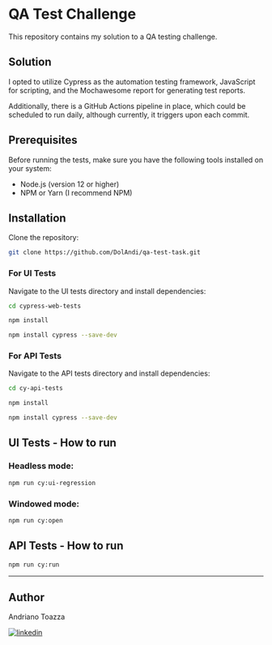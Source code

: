 # QA Test Challenge

This repository contains my solution to a QA testing challenge.

## Solution

I opted to utilize Cypress as the automation testing framework, JavaScript for scripting, and the Mochawesome report for generating test reports. 

Additionally, there is a GitHub Actions pipeline in place, which could be scheduled to run daily, although currently, it triggers upon each commit.

## Prerequisites

Before running the tests, make sure you have the following tools installed on your system:

- Node.js (version 12 or higher)
- NPM or Yarn (I recommend NPM)

## Installation

Clone the repository:
```bash
git clone https://github.com/DolAndi/qa-test-task.git
```

### For UI Tests
Navigate to the UI tests directory and install dependencies:
```bash
cd cypress-web-tests
```
```bash
npm install
```
```bash
npm install cypress --save-dev
```

### For API Tests
Navigate to the API tests directory and install dependencies:
```bash
cd cy-api-tests
```
```bash
npm install
```
```bash
npm install cypress --save-dev
```

## UI Tests - How to run 

### Headless mode:
```bash
npm run cy:ui-regression
```
### Windowed mode:
```bash
npm run cy:open
```

## API Tests - How to run 

```bash
npm run cy:run
```


---


## Author

Andriano Toazza

[![linkedin](https://img.shields.io/badge/linkedin-0A66C2?style=for-the-badge&logo=linkedin&logoColor=white)](https://www.linkedin.com/in/andriano-toazza)
